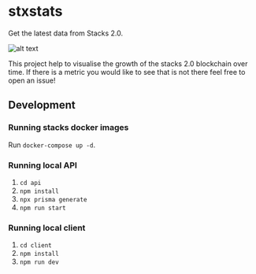 # stxstats

Get the latest data from Stacks 2.0.

![alt text](https://github.com/sigle/stxstats/blob/feature/number-tx-day/client/public/images/sigle_logo.svg?raw=true)

This project help to visualise the growth of the stacks 2.0 blockchain over time. If there is a metric you would like to see that is not there feel free to open an issue!

## Development

### Running stacks docker images

Run `docker-compose up -d`.

### Running local API

1. `cd api`
2. `npm install`
3. `npx prisma generate`
4. `npm run start`

### Running local client

1. `cd client`
2. `npm install`
3. `npm run dev`
